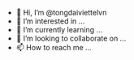 - 👋 Hi, I’m @tongdaiviettelvn
- 👀 I’m interested in ...
- 🌱 I’m currently learning ...
- 💞️ I’m looking to collaborate on ...
- 📫 How to reach me ...

<!---
tongdaiviettelvn/tongdaiviettelvn is a ✨ special ✨ repository because its `README.md` (this file) appears on your GitHub profile.
You can click the Preview link to take a look at your changes.
--->
